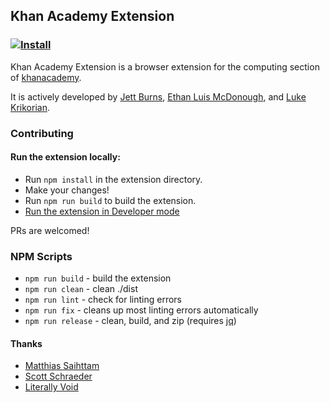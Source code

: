 ## Khan Academy Extension
### [![Install](https://developer.chrome.com/webstore/images/ChromeWebStore_Badge_v2_206x58.png)](https://chrome.google.com/webstore/detail/the-khan-academy-extensio/gniggljddhajnfbkjndcgnomkddfcial)
Khan Academy Extension is a browser extension for the computing section of [khanacademy](https://khanacademy.org).


It is actively developed by [Jett Burns](https://github.com/jettburns14), [Ethan Luis McDonough](https://github.com/EthanLuisMcDonough), and [Luke Krikorian](https://github.com/lukekrikorian).

### Contributing
#### Run the extension locally:
* Run `npm install` in the extension directory.
* Make your changes!
* Run `npm run build` to build the extension.
* [Run the extension in Developer mode](https://developer.chrome.com/extensions/getstarted#unpacked)

PRs are welcomed!


### NPM Scripts
* `npm run build` - build the extension
* `npm run clean` - clean ./dist
* `npm run lint` - check for linting errors
* `npm run fix` - cleans up most linting errors automatically
* `npm run release` - clean, build, and zip (requires [jq](https://github.com/stedolan/jq))

#### Thanks
* [Matthias Saihttam](https://github.com/MatthiasSaihttam)
* [Scott Schraeder](https://github.com/CosignCosine)
* [Literally Void](https://github.com/LiterallyVoid)
